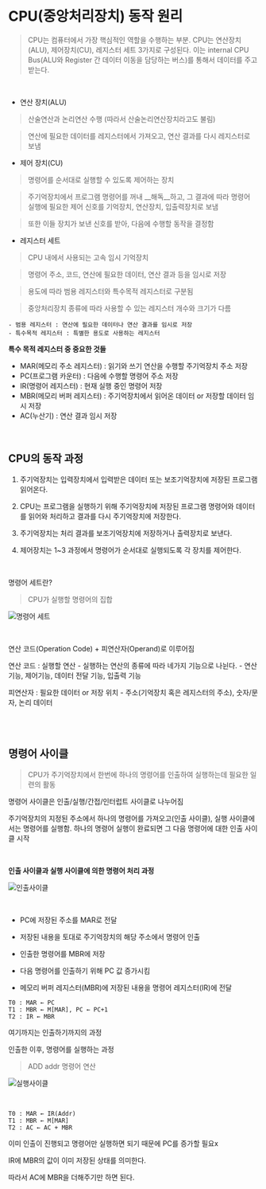 # CPU(중앙처리장치) 동작 원리
> CPU는 컴퓨터에서 가장 핵심적인 역할을 수행하는 부분. CPU는 연산장치(ALU), 제어장치(CU), 레지스터 세트 3가지로 구성된다. 이는 internal CPU Bus(ALU와 Register 간 데이터 이동을 담당하는 버스)를 통해서 데이터를 주고 받는다.

<br>

- 연산 장치(ALU)

> 산술연산과 논리연산 수행 (따라서 산술논리연산장치라고도 불림)

> 연산에 필요한 데이터를 레지스터에서 가져오고, 연산 결과를 다시 레지스터로 보냄


- 제어 장치(CU)

> 명령어를 순서대로 실행할 수 있도록 제어하는 장치

> 주기억장치에서 프로그램 명령어를 꺼내 __해독__하고, 그 결과에 따라 명령어 실행에 필요한 제어 신호를 기억장치, 연산장치, 입출력장치로 보냄

> 또한 이들 장치가 보낸 신호를 받아, 다음에 수행할 동작을 결정함

- 레지스터 세트

> CPU 내에서 사용되는 고속 임시 기억장치

> 명령어 주소, 코드, 연산에 필요한 데이터, 연산 결과 등을 임시로 저장

> 용도에 따라 범용 레지스터와 특수목적 레지스터로 구분됨

> 중앙처리장치 종류에 따라 사용할 수 있는 레지스터 개수와 크기가 다름

    - 범용 레지스터 : 연산에 필요한 데이터나 연산 결과를 임시로 저장
    - 특수목적 레지스터 : 특별한 용도로 사용하는 레지스터

__특수 목적 레지스터 중 중요한 것들__

- MAR(메모리 주소 레지스터) : 읽기와 쓰기 연산을 수행할 주기억장치 주소 저장
- PC(프로그램 카운터) : 다음에 수행할 명령어 주소 저장
- IR(명령어 레지스터) : 현재 실행 중인 명령어 저장
- MBR(메모리 버퍼 레지스터) : 주기억장치에서 읽어온 데이터 or 저장할 데이터 임시 저장
- AC(누산기) : 연산 결과 임시 저장

<br>

## CPU의 동작 과정

1. 주기억장치는 입력장치에서 입력받은 데이터 또는 보조기억장치에 저장된 프로그램 읽어온다.

2. CPU는 프로그램을 실행하기 위해 주기억장치에 저장된 프로그램 명령어와 데이터를 읽어와 처리하고 결과를 다시 주기억장치에 저장한다.

3. 주기억장치는 처리 결과를 보조기억장치에 저장하거나 출력장치로 보낸다.

4. 제어장치는 1~3 과정에서 명령어가 순서대로 실행되도록 각 장치를 제어한다.

<br>

명령어 세트란?
> CPU가 실행할 명령어의 집합

![명령어 세트](../../ComputerArchitecture/img/CPU동작원리/CPU명령어세트.png)

<br>

연산 코드(Operation Code) + 피연산자(Operand)로 이루어짐

연산 코드 : 실행할 연산
    - 실행하는 연산의 종류에 따라 네가지 기능으로 나뉜다.
        - 연산기능, 제어기능, 데이터 전달 기능, 입출력 기능

피연산자 : 필요한 데이터 or 저장 위치
    - 주소(기억장치 혹은 레지스터의 주소), 숫자/문자, 논리 데이터

<br><br>

## 명령어 사이클
> CPU가 주기억장치에서 한번에 하나의 명령어를 인출하여 실행하는데 필요한 일련의 활동

명령어 사이클은 인출/실행/간접/인터럽트 사이클로 나누어짐

주기억장치의 지정된 주소에서 하나의 명령어를 가져오고(인출 사이클), 실행 사이클에서는 명령어를 실행함. 하나의 명령어 실행이 완료되면 그 다음 명령어에 대한 인출 사이클 시작

<br>

__인출 사이클과 실행 사이클에 의한 명령어 처리 과정__

![인출사이클](../../ComputerArchitecture/img/CPU동작원리/인출.png)

<br>

- PC에 저장된 주소를 MAR로 전달

- 저장된 내용을 토대로 주기억장치의 해당 주소에서 명령어 인출

- 인출한 명령어를 MBR에 저장

- 다음 명령어를 인출하기 위해 PC 값 증가시킴

- 메모리 버퍼 레지스터(MBR)에 저장된 내용을 명령어 레지스터(IR)에 전달

```
T0 : MAR ← PC
T1 : MBR ← M[MAR], PC ← PC+1
T2 : IR ← MBR
```

여기까지는 인출하기까지의 과정

인출한 이후, 명령어를 실행하는 과정
> ADD addr 명령어 연산

![실행사이클](../../ComputerArchitecture/img/CPU동작원리/실행.png)

<br>

```
T0 : MAR ← IR(Addr)
T1 : MBR ← M[MAR]
T2 : AC ← AC + MBR
```

이미 인출이 진행되고 명령어만 실행하면 되기 때문에 PC를 증가할 필요x

IR에 MBR의 값이 이미 저장된 상태를 의미한다.

따라서 AC에 MBR을 더해주기만 하면 된다.



